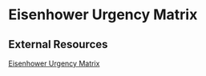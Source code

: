 # Eisenhower Urgency Matrix

## External Resources

[Eisenhower Urgency Matrix](https://www.eisenhower.me/eisenhower-matrix/)

